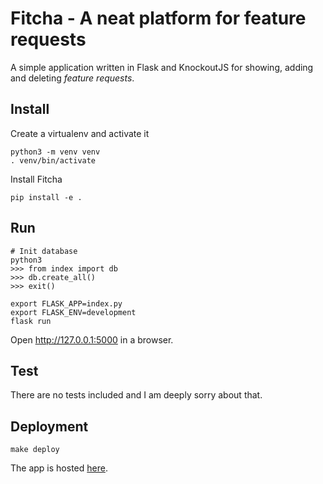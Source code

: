 Fitcha - A neat platform for feature requests
======

A simple application written in Flask and KnockoutJS for showing, adding and
deleting _feature requests_.


Install
-------

Create a virtualenv and activate it

    python3 -m venv venv
    . venv/bin/activate

Install Fitcha

    pip install -e .

Run
---

    # Init database
    python3
    >>> from index import db
    >>> db.create_all()
    >>> exit()
    
    export FLASK_APP=index.py
    export FLASK_ENV=development
    flask run

Open http://127.0.0.1:5000 in a browser.


Test
----

There are no tests included and I am deeply sorry about that.


Deployment
----------

    make deploy
    
The app is hosted [here](http://thaivu.cf). 

